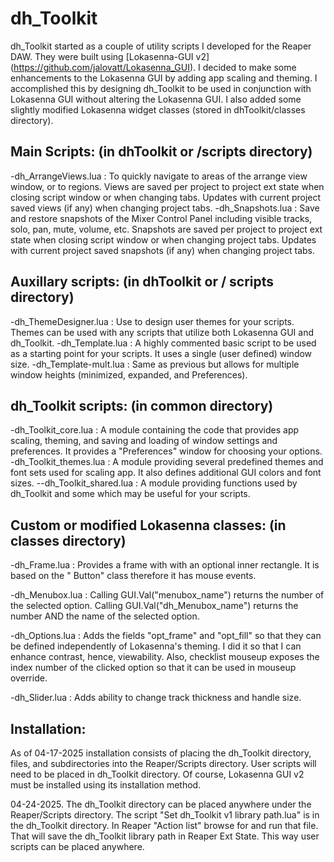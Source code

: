 # **dh_Toolkit**

dh_Toolkit started as a couple of utility scripts I developed for the Reaper DAW. They were built using [Lokasenna-GUI v2] (https://github.com/jalovatt/Lokasenna_GUI). I decided to make some enhancements to the Lokasenna GUI by adding app scaling and theming. I accomplished this by designing dh_Toolkit to be used in conjunction with Lokasenna GUI without altering the Lokasenna GUI. I also added some slightly modified Lokasenna widget classes (stored in dhToolkit/classes directory).

## **Main Scripts:** (in dhToolkit or /scripts directory)

-dh_ArrangeViews.lua : To quickly navigate to areas of the arrange view window, or to regions. Views are saved per project to project ext state when closing script window or when changing tabs. Updates with current project saved views (if any) when changing project tabs.
-dh_Snapshots.lua : Save and restore snapshots of the Mixer Control Panel including visible tracks, solo, pan, mute, volume, etc. Snapshots are saved per project to project ext state when closing script window or when changing project tabs. Updates with current project saved snapshots (if any) when changing project tabs.

## **Auxillary scripts:** (in dhToolkit or / scripts directory)

-dh_ThemeDesigner.lua : Use to design user themes for your scripts. Themes can be used with any scripts that utilize both Lokasenna GUI and dh_Toolkit.
-dh_Template.lua : A highly commented basic script to be used as a starting point for your scripts. It uses a single (user defined) window size.
-dh_Template-mult.lua : Same as previous but allows for multiple window heights (minimized, expanded, and Preferences). 

## **dh_Toolkit scripts:** (in common directory)

-dh_Toolkit_core.lua : A module containing the code that provides app scaling, theming, and saving and loading of window settings and preferences. It provides a "Preferences" window for choosing your options.
-dh_Toolkit_themes.lua : A module providing several predefined themes and font sets used for scaling app. It also defines additional GUI colors and font sizes.
--dh_Toolkit_shared.lua : A module providing functions used by dh_Toolkit and some which may be useful for your scripts.

## **Custom or modified Lokasenna classes:** (in classes directory)

-dh_Frame.lua :  Provides a frame with with an optional inner rectangle. It is based on the " Button" class therefore it has mouse events.

-dh_Menubox.lua : Calling GUI.Val("menubox_name") returns the number of the selected option. Calling GUI.Val("dh_Menubox_name") returns the number AND the name of the selected option.

-dh_Options.lua : Adds the fields "opt_frame" and "opt_fill" so that they can be defined independently of Lokasenna's theming. I did it so that I can enhance contrast, hence, viewability. Also, checklist mouseup exposes the index number of the clicked option so that it can be used in mouseup override.

-dh_Slider.lua : Adds ability to change track thickness and handle size.

## **Installation:**

As of 04-17-2025 installation consists of placing the dh_Toolkit directory, files, and subdirectories into the Reaper/Scripts directory. User scripts will need to be placed in dh_Toolkit directory. Of course, Lokasenna GUI v2 must be installed using its installation method. 

04-24-2025. The dh_Toolkit directory can be placed anywhere under the Reaper/Scripts directory. The script "Set dh_Toolkit v1 library path.lua" is in the dh_Toolkit directory. In Reaper "Action list" browse for and run that file. That will save the dh_Toolkit library path in Reaper Ext State. This way user scripts can be placed anywhere.
